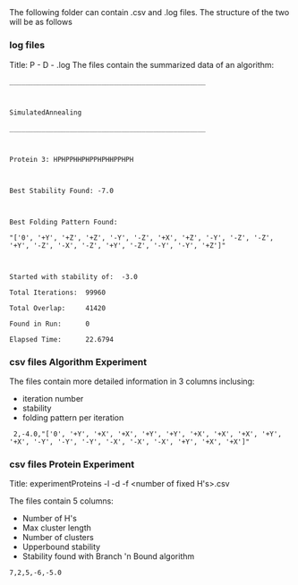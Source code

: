 ## 
The following folder can contain .csv and .log files. The structure of the two will be as follows

 ### log files
 Title: P <protein number> - <dimensions> D - <algorithm>.log
 The files contain the summarized data of an algorithm:
 
 ```
 _________________________________________________



SimulatedAnnealing

_________________________________________________



Protein 3: HPHPPHHPHPPHPHHPPHPH



Best Stability Found: -7.0



Best Folding Pattern Found:

"['0', '+Y', '+Z', '+Z', '-Y', '-Z', '+X', '+Z', '-Y', '-Z', '-Z', '+Y', '-Z', '-X', '-Z', '+Y', '-Z', '-Y', '-Y', '+Z']"



Started with stability of:  -3.0

Total Iterations:  99960

Total Overlap:     41420

Found in Run:      0

Elapsed Time:      22.6794

```

### csv files Algorithm Experiment
The files contain more detailed information in 3 columns inclusing:
- iteration number 
- stability 
- folding pattern per iteration

```
 2,-4.0,"['0', '+Y', '+X', '+X', '+Y', '+Y', '+X', '+X', '+X', '+Y', '+X', '-Y', '-Y', '-Y', '-X', '-X', '-X', '+Y', '+X', '+X']"
 ```
 ### csv files Protein Experiment
 Title: experimentProteins -l <length> -d <dimensions> -f <number of fixed H's>.csv
 
 The files contain 5 columns:
  - Number of H's
  - Max cluster length
  - Number of clusters
  - Upperbound stability 
  - Stability found with Branch 'n Bound algorithm
 
```
7,2,5,-6,-5.0
```
